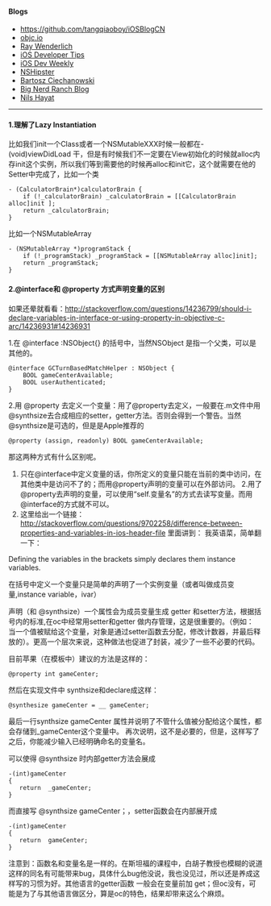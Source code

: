 #### Blogs
- https://github.com/tangqiaoboy/iOSBlogCN
- [objc.io](http://www.objc.io/)
- [Ray Wenderlich](http://www.raywenderlich.com)
- [iOS Developer Tips](http://iosdevelopertips.com/)
- [iOS Dev Weekly](http://iosdevweekly.com/)
- [NSHipster](http://nshipster.com/)
- [Bartosz Ciechanowski](http://ciechanowski.me)
- [Big Nerd Ranch Blog](http://blog.bignerdranch.com)
- [Nils Hayat](http://nilsou.com/)

------

#### 1.理解了Lazy Instantiation

比如我们init一个Class或者一个NSMutableXXX时候一般都在- (void)viewDidLoad 干，但是有时候我们不一定要在View初始化的时候就alloc内存init这个实例，所以我们等到需要他的时候再alloc和init它，这个就需要在他的Setter中完成了，比如一个类
```
- (CalculatorBrain*)calculatorBrain {
    if (!_calculatorBrain) _calculatorBrain = [[CalculatorBrain alloc]init ];
    return _calculatorBrain;
}
```
比如一个NSMutableArray
```
- (NSMutableArray *)programStack {
    if (!_programStack) _programStack = [[NSMutableArray alloc]init];
    return _programStack;
}
```

#### 2.@interface和 @property 方式声明变量的区别
如果还晕就看看：http://stackoverflow.com/questions/14236799/should-i-declare-variables-in-interface-or-using-property-in-objective-c-arc/14236931#14236931

1.在  @interface :NSObject{} 的括号中，当然NSObject 是指一个父类，可以是其他的。
```
@interface GCTurnBasedMatchHelper : NSObject {
    BOOL gameCenterAvailable;
    BOOL userAuthenticated;
}
```
2.用 @property 去定义一个变量：用了@property去定义，一般要在.m文件中用@synthsize去合成相应的setter，getter方法。否则会得到一个警告。当然@synthsize是可选的，但是是Apple推荐的
```
@property (assign, readonly) BOOL gameCenterAvailable;
```

那这两种方式有什么区别呢。
1. 只在@interface中定义变量的话，你所定义的变量只能在当前的类中访问，在其他类中是访问不了的；而用@property声明的变量可以在外部访问。
2.用了@property去声明的变量，可以使用“self.变量名”的方式去读写变量。而用@interface的方式就不可以。
3.  这里给出一个链接：http://stackoverflow.com/questions/9702258/difference-between-properties-and-variables-in-ios-header-file    里面讲到：  我英语菜，简单翻一下：

Defining the variables in the brackets simply declares them instance variables.

在括号中定义一个变量只是简单的声明了一个实例变量（或者叫做成员变量,instance variable，ivar）

声明（和 @synthsize）一个属性会为成员变量生成 getter 和setter方法，根据括号内的标准,在oc中经常用setter和getter 做内存管理，这是很重要的。（例如： 当一个值被赋给这个变量，对象是通过setter函数去分配，修改计数器，并最后释放的）。更高一个层次来说，这种做法也促进了封装，减少了一些不必要的代码。

目前苹果（在模板中）建议的方法是这样的：
```
@property int gameCenter;
```
然后在实现文件中  synthsize和declare成这样：
```
@synthesize gameCenter = __ gameCenter;
```
最后一行synthsize  gameCenter 属性并说明了不管什么值被分配给这个属性，都会存储到_gameCenter这个变量中。 再次说明，这不是必要的，但是，这样写了之后，你能减少输入已经明确命名的变量名。

可以使得 @synthsize 时内部getter方法会展成
```
-(int)gameCenter
{
   return  _gameCenter;
}
```
而直接写  @synthsize  gameCenter；，setter函数会在内部展开成
```
-(int)gameCenter
{
   return  gameCenter;
}
```
注意到：函数名和变量名是一样的。在斯坦福的课程中，白胡子教授也模糊的说道这样的同名有可能带来bug，具体什么bug他没说，我也没见过，所以还是养成这样写的习惯为好。其他语言的getter函数  一般会在变量前加 get；但oc没有，可能是为了与其他语言做区分，算是oc的特色，结果却带来这么个麻烦。